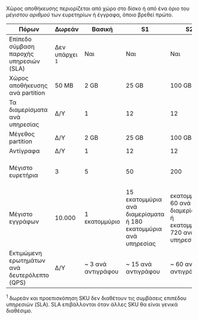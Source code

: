 Χώρος αποθήκευσης περιορίζεται από χώρο στο δίσκο ή από ένα όριο του *μέγιστου αριθμού* των ευρετηρίων ή έγγραφα, όποιο βρεθεί πρώτο. 

Πόρων|Δωρεάν|Βασική|S1|S2|S3 |S3 HD
---|---|---|---|----|---|----
Επίπεδο σύμβαση παροχής υπηρεσιών (SLA)|Δεν υπάρχει <sup>1</sup> |Ναι |Ναι  |Ναι |Ναι |Ναι
Χώρος αποθήκευσης ανά partition|50 MB |2 GB|25 GB|100 GB|200 GB|200 GB
Τα διαμερίσματα ανά υπηρεσίας|Δ/Υ|1|12|12|12|3
Μέγεθος partition|Δ/Υ|2 GB|25 GB|100 GB|200 GB |200 GB
Αντίγραφα|Δ/Υ|1|12|12|12|12
Μέγιστο ευρετήρια|3|5|50|200|200|1000 ανά διαμερίσματα ή 3000 ανά υπηρεσίας
Μέγιστο εγγράφων|10.000|1 εκατομμύριο|15 εκατομμύρια ανά διαμερίσματα ή 180 εκατομμύρια ανά υπηρεσίας |εκατομμύρια 60 ανά διαμερίσματα ή εκατομμύρια 720 ανά υπηρεσίας |120 εκατομμύρια ανά διαμερίσματα ή δισεκατομμυρίων 1.4 ανά υπηρεσίας|1 εκατομμύριο ανά ευρετήριο ή 200 εκατομμύρια ανά partition |
Εκτιμώμενη ερωτημάτων ανά δευτερόλεπτο (QPS)|Δ/Υ|~ 3 ανά αντιγράφου|~ 15 ανά αντιγράφου|~ 60 ανά αντιγράφου|~ 60 ανά αντιγράφου|> 60 ανά αντιγράφου

<sup>1</sup> δωρεάν και προεπισκόπηση SKU δεν διαθέτουν τις συμβάσεις επιπέδου υπηρεσιών (SLA). SLA επιβάλλονται όταν άλλες SKU θα είναι γενικά διαθέσιμο.